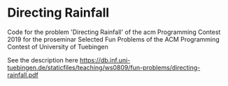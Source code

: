 # Directing Rainfall

Code for the problem 'Directing Rainfall' of the acm Programming Contest 2019 for
the proseminar Selected Fun Problems of the ACM Programming Contest of University
of Tuebingen

See the description here https://db.inf.uni-tuebingen.de/staticfiles/teaching/ws0809/fun-problems/directing-rainfall.pdf
